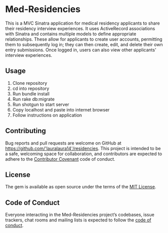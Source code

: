 # Med-Residencies

This is a MVC Sinatra application for medical residency applicants to share their residency interview experiences. It uses ActiveRecord associations with Sinatra and contains multiple models to define appropriate relationships. These allow for applicants to create user accounts, permitting them to subsequently log in; they can then create, edit, and delete their own entry submissions. Once logged in, users can also view other applicants' interview experiences.

## Usage

1. Clone repository
2. cd into repository
3. Run bundle install
4. Run rake db:migrate
5. Run shotgun to start server
6. Copy localhost and paste into internet browser
7. Follow instructions on application

## Contributing

Bug reports and pull requests are welcome on GitHub at https://github.com/'lauralaura14'/residencies. This project is intended to be a safe, welcoming space for collaboration, and contributors are expected to adhere to the [Contributor Covenant](http://contributor-covenant.org) code of conduct.

## License

The gem is available as open source under the terms of the [MIT License](https://opensource.org/licenses/MIT).

## Code of Conduct

Everyone interacting in the Med-Residencies project’s codebases, issue trackers, chat rooms and mailing lists is expected to follow the [code of conduct](https://github.com/'lauralaura14'/residencies/blob/master/CODE_OF_CONDUCT.md).

